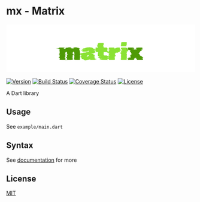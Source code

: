 # mx - Matrix

[![Matrix](https://raw.githubusercontent.com/dkin-om/mx/master/img/.mx.png)](https://github.com/dkin-om/mx)

[![Version](https://img.shields.io/pub/v/mx)](https://pub.dev/packages/mx)
[![Build Status](https://travis-ci.com/dkin-om/mx.svg?branch=master)](https://app.travis-ci.com/github/dkin-om/mx)
[![Coverage Status](https://coveralls.io/repos/github/dkin-om/mx/badge.svg)](https://coveralls.io/github/dkin-om/mx)
[![License](https://img.shields.io/badge/license-MIT-green)](https://github.com/dkin-om/mx/blob/master/LICENSE)

A Dart library 

## Usage

See `example/main.dart`

## Syntax

See [documentation](https://pub.dev/documentation/mx) for more

## License

[MIT](https://github.com/dkin-om/mx/blob/master/LICENSE)
